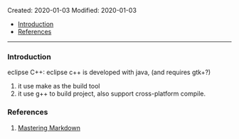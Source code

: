 Created: 2020-01-03
Modified: 2020-01-03

* [Introduction](#intro)
* [References](#reference)
***
### <a id="intro">Introduction</a>
eclipse C++: eclipse c++ is developed with java, (and requires gtk+?)
1. it use make as the build tool
2. it use g++ to build project, also support cross-platform compile.

### <a id="reference">References</a>
1. <a href="https://guides.github.com/features/mastering-markdown/" target="_blank">Mastering Markdown</a>